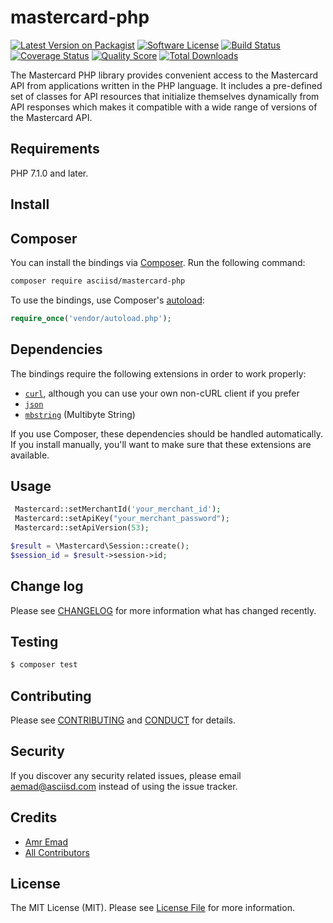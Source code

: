 # mastercard-php

[![Latest Version on Packagist][ico-version]][link-packagist]
[![Software License][ico-license]](LICENSE.md)
[![Build Status][ico-travis]][link-travis]
[![Coverage Status][ico-scrutinizer]][link-scrutinizer]
[![Quality Score][ico-code-quality]][link-code-quality]
[![Total Downloads][ico-downloads]][link-downloads]

The Mastercard PHP library provides convenient access to the Mastercard API from applications written in the PHP language. 
It includes a pre-defined set of classes for API resources that initialize themselves dynamically from API responses which 
makes it compatible with a wide range of versions of the Mastercard API.

## Requirements

PHP 7.1.0 and later.

## Install

## Composer

You can install the bindings via [Composer](http://getcomposer.org/). Run the following command:

```bash
composer require asciisd/mastercard-php
```

To use the bindings, use Composer's [autoload](https://getcomposer.org/doc/01-basic-usage.md#autoloading):

```php
require_once('vendor/autoload.php');
```

## Dependencies

The bindings require the following extensions in order to work properly:

- [`curl`](https://secure.php.net/manual/en/book.curl.php), although you can use your own non-cURL client if you prefer
- [`json`](https://secure.php.net/manual/en/book.json.php)
- [`mbstring`](https://secure.php.net/manual/en/book.mbstring.php) (Multibyte String)

If you use Composer, these dependencies should be handled automatically. If you install manually, you'll want to make sure that these extensions are available.

## Usage

``` php
 Mastercard::setMerchantId('your_merchant_id');
 Mastercard::setApiKey("your_merchant_password");
 Mastercard::setApiVersion(53);

$result = \Mastercard\Session::create();
$session_id = $result->session->id;
```

## Change log

Please see [CHANGELOG](CHANGELOG.md) for more information what has changed recently.

## Testing

``` bash
$ composer test
```

## Contributing

Please see [CONTRIBUTING](CONTRIBUTING.md) and [CONDUCT](CONDUCT.md) for details.

## Security

If you discover any security related issues, please email aemad@asciisd.com instead of using the issue tracker.

## Credits

- [Amr Emad][link-author]
- [All Contributors][link-contributors]

## License

The MIT License (MIT). Please see [License File](LICENSE.md) for more information.

[ico-version]: https://img.shields.io/packagist/v/asciisd/mastercard-php.svg?style=flat-square
[ico-license]: https://img.shields.io/badge/license-MIT-brightgreen.svg?style=flat-square
[ico-travis]: https://img.shields.io/travis/asciisd/mastercard-php/master.svg?style=flat-square
[ico-scrutinizer]: https://img.shields.io/scrutinizer/coverage/g/asciisd/mastercard-php.svg?style=flat-square
[ico-code-quality]: https://img.shields.io/scrutinizer/g/asciisd/mastercard-php.svg?style=flat-square
[ico-downloads]: https://img.shields.io/packagist/dt/asciisd/mastercard-php.svg?style=flat-square

[link-packagist]: https://packagist.org/packages/asciisd/mastercard-php
[link-travis]: https://travis-ci.org/asciisd/mastercard-php
[link-scrutinizer]: https://scrutinizer-ci.com/g/asciisd/mastercard-php/code-structure
[link-code-quality]: https://scrutinizer-ci.com/g/asciisd/mastercard-php
[link-downloads]: https://packagist.org/packages/asciisd/mastercard-php
[link-author]: https://github.com/amead
[link-contributors]: ../../contributors
